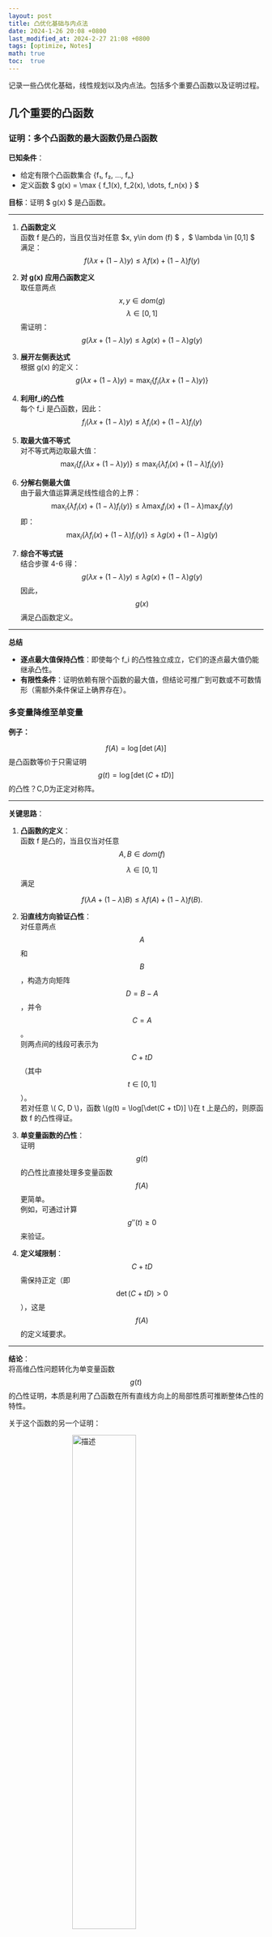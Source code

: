 ```yaml
---
layout: post
title: 凸优化基础与内点法
date: 2024-1-26 20:08 +0800
last_modified_at: 2024-2-27 21:08 +0800
tags: [optimize, Notes]
math: true
toc:  true
---
```

记录一些凸优化基础，线性规划以及内点法。包括多个重要凸函数以及证明过程。
## 几个重要的凸函数

### 证明：多个凸函数的最大函数仍是凸函数

**已知条件**：
- 给定有限个凸函数集合 {f₁, f₂, ..., fₙ}
- 定义函数 $ g(x) = \max \{ f_1(x), f_2(x), \dots, f_n(x) \} $

**目标**：证明 $ g(x) $ 是凸函数。

---

1. **凸函数定义**  
   函数 f 是凸的，当且仅当对任意 
   $x, y\in dom (f) $ ，$ \lambda \in [0,1] $ 满足： $$f(\lambda x + (1-\lambda)y) \leq \lambda f(x) + (1-\lambda)f(y)$$

2. **对  g(x)  应用凸函数定义**  
   取任意两点 $$ x, y \in dom (g) $$
    $$ \lambda \in [0,1] $$
   需证明：
   $$
   g(\lambda x + (1-\lambda)y) \leq \lambda g(x) + (1-\lambda)g(y)
   $$

3. **展开左侧表达式**  
   根据  g(x)  的定义：
   $$
   g(\lambda x + (1-\lambda)y) = \max_{i} \left\{ f_i(\lambda x + (1-\lambda)y) \right\}
   $$

4. **利用f_i的凸性**  
   每个  f_i  是凸函数，因此：
   $$
   f_i(\lambda x + (1-\lambda)y) \leq \lambda f_i(x) + (1-\lambda)f_i(y)
   $$

5. **取最大值不等式**  
   对不等式两边取最大值：
   $$
   \max_{i} \left\{ f_i(\lambda x + (1-\lambda)y) \right\} \leq \max_{i} \left\{ \lambda f_i(x) + (1-\lambda)f_i(y) \right\}
   $$

6. **分解右侧最大值**  
   由于最大值运算满足线性组合的上界：
   $$
   \max_{i} \left\{ \lambda f_i(x) + (1-\lambda)f_i(y) \right\} \leq \lambda \max_{i} f_i(x) + (1-\lambda) \max_{i} f_i(y)
   $$
   即：
   $$
   \max_{i} \left\{ \lambda f_i(x) + (1-\lambda)f_i(y) \right\} \leq \lambda g(x) + (1-\lambda)g(y)
   $$

7. **综合不等式链**  
   结合步骤 4-6 得：
   $$
   g(\lambda x + (1-\lambda)y) \leq \lambda g(x) + (1-\lambda)g(y)
   $$
   因此，$$ g(x) $$ 满足凸函数定义。

---

**总结**
- **逐点最大值保持凸性**：即使每个  f_i  的凸性独立成立，它们的逐点最大值仍能继承凸性。
- **有限性条件**：证明依赖有限个函数的最大值，但结论可推广到可数或不可数情形（需额外条件保证上确界存在）。

### 多变量降维至单变量
**例子：**

$$
f(A) = \log[\det(A)] 
$$
是凸函数等价于只需证明 
$$
g(t) = \log[\det(C + tD)] 
$$
的凸性？C,D为正定对称阵。

---

**关键思路**：

1. **凸函数的定义**：  
   函数  f  是凸的，当且仅当对任意 $$ A, B \in dom (f) $$ 

   $$ 
   \lambda \in [0,1]
   $$
    满足 

   $$
   f(\lambda A + (1-\lambda) B) \leq \lambda f(A) + (1-\lambda) f(B).
   $$

2. **沿直线方向验证凸性**：  
   对任意两点 $$ A $$ 和 $$ B $$，构造方向矩阵 $$ D = B - A $$，并令 $$ C = A $$。  
   则两点间的线段可表示为 $$ C + tD $$（其中 $$ t \in [0,1] $$）。  
   若对任意 \\( C, D \\)，函数 \\(g(t) = \log[\det(C + tD)] \\)在  t  上是凸的，则原函数  f  的凸性得证。

3. **单变量函数的凸性**：  
   证明 $$ g(t) $$ 的凸性比直接处理多变量函数 $$ f(A) $$更简单。  
   例如，可通过计算 $$ g''(t) \geq 0 $$ 来验证。

4. **定义域限制**：  
   $$ C+tD $$ 
   需保持正定（即 $$ \det(C + tD) > 0 $$），这是 $$ f(A) $$ 的定义域要求。

---

**结论**：  
将高维凸性问题转化为单变量函数 $$ g(t) $$ 的凸性证明，本质是利用了凸函数在所有直线方向上的局部性质可推断整体凸性的特性。

关于这个函数的另一个证明：

<img src="func1_zhanghao.png" alt="描述" style="display: block; margin: auto; width: 50%;">

## 典型的凸优化问题

**线性规划**：
$$
\begin{aligned}
\text{最小化}\quad & \mathbf{c}^\top \mathbf{x} \\
\text{满足}\quad & \mathbf{A}\mathbf{x} \leq \mathbf{b} \\
& \mathbf{C}\mathbf{x} = \mathbf{d} \\
& \mathbf{x} \geq \mathbf{0}
\end{aligned}
$$

**组成部分**：
1. **决策变量**  
   - $\mathbf{x} \in \mathbb{R}^n$：待优化的变量向量

2. **目标函数**  
   - $\mathbf{c} \in \mathbb{R}^n$：线性目标函数的系数向量  
   - 目标函数为 $\mathbf{c}^\top \mathbf{x} = c_1 x_1 + c_2 x_2 + \dots + c_n x_n$

3. **不等式约束**  
   - $\mathbf{A} \in \mathbb{R}^{m \times n}$：不等式约束系数矩阵  
   - $\mathbf{b} \in \mathbb{R}^m$：不等式约束右侧向量  
   - 约束为 $\mathbf{A}\mathbf{x} \leq \mathbf{b}$

4. **等式约束**  
   - $\mathbf{C} \in \mathbb{R}^{p \times n}$：等式约束系数矩阵  
   - $\mathbf{d} \in \mathbb{R}^p$：等式约束右侧向量  
   - 约束为 $\mathbf{C}\mathbf{x} = \mathbf{d}$

5. **非负性约束**  
   - $\mathbf{x} \geq \mathbf{0}$ 表示所有变量 $x_i \geq 0$

---

**线性规划扩展形式**（含松弛变量）:  
若原问题含混合约束（$\leq, =, \geq$），可通过引入**松弛变量** $s_i$ 和**剩余变量** $t_j$ 转化为标准形式：
$$
\begin{aligned}
\text{最小化} \quad & \mathbf{c}^\top \mathbf{x} \\
\text{满足} \quad & \mathbf{A}\mathbf{x} + \mathbf{s} = \mathbf{b} \\
& \mathbf{C}\mathbf{x} = \mathbf{d} \\
& \mathbf{x} \geq \mathbf{0}, \mathbf{s} \geq \mathbf{0}
\end{aligned}
$$
其中 $\mathbf{s}$ 是松弛变量向量。

## 内点法
## 原始优化问题
$$
\begin{aligned}
\min_{\mathbf{x}} \quad & \mathbf{c}^\top \mathbf{x} \\
\text{s.t} \quad & \mathbf{A}\mathbf{x} \leq \mathbf{b} \\
& \mathbf{C}\mathbf{x} = \mathbf{d} \\
& \mathbf{x} \geq \mathbf{0}
\end{aligned}
$$

## 障碍函数形式
引入对数障碍函数处理不等式约束：
$$
\phi(\mathbf{x}) = -\sum_{i=1}^m \ln(b_i - \mathbf{a}_i^\top \mathbf{x}) - \sum_{j=1}^n \ln(x_j)
$$

其中：
- $m$ 是$\mathbf{A}\mathbf{x} \leq \mathbf{b}$的约束个数
- $n$ 是变量维度
- $\mathbf{a}_i^\top$ 是矩阵$\mathbf{A}$的第$i$行

## 转换后的优化问题
$$
\begin{aligned}
\min_{\mathbf{x}} \quad & \mathbf{c}^\top \mathbf{x} + \mu \phi(\mathbf{x}) \\
\text{s.t} \quad & \mathbf{C}\mathbf{x} = \mathbf{d}
\end{aligned}
$$

其中$\mu > 0$是障碍参数，随着算法迭代逐步减小：
$$
\mu^{(k+1)} = \sigma \mu^{(k)},\quad 0 < \sigma < 1
$$

## KKT条件
对转换后的问题求导得：
$$
\mathbf{c} + \mu \left( \sum_{i=1}^m \frac{\mathbf{a}_i}{b_i - \mathbf{a}_i^\top \mathbf{x}} - \sum_{j=1}^n \frac{1}{x_j} \mathbf{e}_j \right) + \mathbf{C}^\top \mathbf{\lambda} = 0
$$

其中：
- $\mathbf{\lambda}$ 是拉格朗日乘子
- $\mathbf{e}_j$ 是第$j$个标准基向量